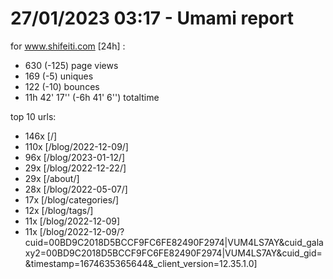 # 27/01/2023 03:17 - Umami report
for www.shifeiti.com [24h] :

 - 630 (-125) page views
 - 169 (-5) uniques
 - 122 (-10) bounces
 - 11h 42' 17'' (-6h 41' 6'') totaltime


top 10 urls:
 - 146x [/]
 - 110x [/blog/2022-12-09/]
 - 96x [/blog/2023-01-12/]
 - 29x [/blog/2022-12-22/]
 - 29x [/about/]
 - 28x [/blog/2022-05-07/]
 - 17x [/blog/categories/]
 - 12x [/blog/tags/]
 - 11x [/blog/2022-12-09]
 - 11x [/blog/2022-12-09/?cuid=00BD9C2018D5BCCF9FC6FE82490F2974|VUM4LS7AY&cuid_galaxy2=00BD9C2018D5BCCF9FC6FE82490F2974|VUM4LS7AY&cuid_gid=&timestamp=1674635365644&_client_version=12.35.1.0]


